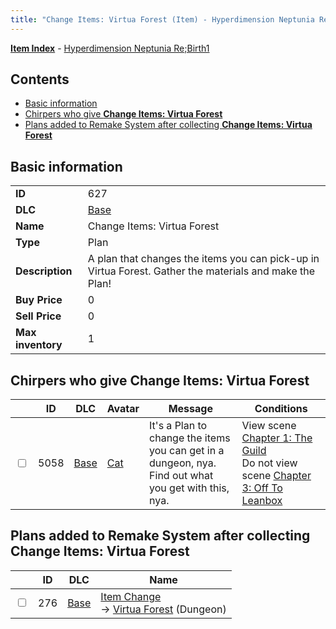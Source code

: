 ```yaml
---
title: "Change Items: Virtua Forest (Item) - Hyperdimension Neptunia Re;Birth1"
---
```


[**Item Index**](/neptunia/rb1/item/index.html) - [Hyperdimension Neptunia Re;Birth1](/neptunia/rb1)

## Contents

- [Basic information](#basic-information)
- [Chirpers who give **Change Items: Virtua Forest**](#chirpers-who-give-change-items-virtua-forest)
- [Plans added to Remake System after collecting **Change Items: Virtua Forest**](#plans-added-to-remake-system-after-collecting-change-items-virtua-forest)

## Basic information

|   |   |
| -- | -- |
| **ID** | 627 |
| **DLC** | [Base](/neptunia/rb1/dlc/1-base.html) |
| **Name** | Change Items: Virtua Forest |
| **Type** | Plan |
| **Description** | A plan that changes the items you can pick-up in Virtua Forest. Gather the materials and make the Plan! |
| **Buy Price** | 0 |
| **Sell Price** | 0 |
| **Max inventory** | 1 |

## Chirpers who give **Change Items: Virtua Forest**

|    | ID | DLC | Avatar | Message | Conditions |
| -- | -- | --- | ------ | ------- | ---------- |
| <input type="checkbox" id="rb1-chirper-event-1-5058" class="trackbox" /> | 5058 | [Base](/neptunia/rb1/dlc/1-base.html) | [Cat](/neptunia/rb1/avatar/1-226-cat.html) | It's a Plan to change the items you can get in a dungeon, nya.<br />Find out what you get with this, nya. | View scene [Chapter 1: The Guild](/neptunia/rb1/scene/1-109-chapter-1-the-guild.html)<br />Do not view scene [Chapter 3: Off To Leanbox](/neptunia/rb1/scene/1-301-chapter-3-off-to-leanbox.html) |

## Plans added to Remake System after collecting **Change Items: Virtua Forest**

|    | ID | DLC | Name |
| -- | -- | --- | ---- |
| <input type="checkbox" id="rb1-remake-1-276" class="trackbox" /> | 276 | [Base](/neptunia/rb1/dlc/1-base.html) | [Item Change](/neptunia/rb1/remake/1-276-item-change.html)<br />→ [Virtua Forest](/neptunia/rb1/dungeon/1-1-virtua-forest.html) (Dungeon) |